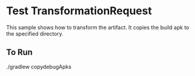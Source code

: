 # Test TransformationRequest

This sample shows how to transform the artifact.
It copies the build apk to the specified directory.

## To Run
./gradlew copydebugApks
